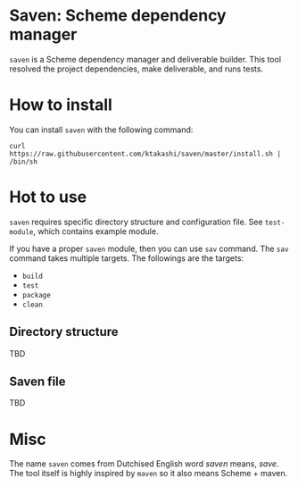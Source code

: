 Saven: Scheme dependency manager
================================

`saven` is a Scheme dependency manager and deliverable builder. This tool
resolved the project dependencies, make deliverable, and runs tests.

How to install
==============

You can install `saven` with the following command:
```
curl https://raw.githubusercontent.com/ktakashi/saven/master/install.sh | /bin/sh
```

Hot to use
==========

`saven` requires specific directory structure and configuration file. See
`test-module`, which contains example module.

If you have a proper `saven` module, then you can use `sav` command. The
`sav` command takes multiple targets. The followings are the targets:

- `build`
- `test`
- `package`
- `clean`

Directory structure
-------------------

TBD

Saven file
----------

TBD

Misc
====

The name `saven` comes from Dutchised English word *saven* means, *save*. 
The tool itself is highly inspired by `maven` so it also means Scheme + maven.
